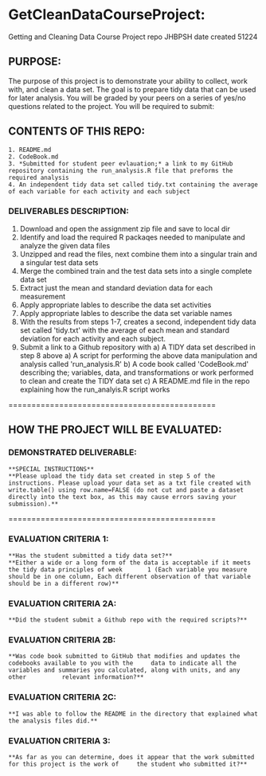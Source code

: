 # GetCleanDataCourseProject:
Getting and Cleaning Data Course Project repo JHBPSH date created 51224

## PURPOSE:
The purpose of this project is to demonstrate your ability to collect, work with, and clean a data set. The goal is to prepare tidy data that can be used for later analysis. You will be graded by your peers on a series of yes/no questions related to the project. You will be required to submit: 

## CONTENTS OF THIS REPO:
    1. README.md
    2. CodeBook.md
    3. *Submitted for student peer evlauation;* a link to my GitHub repository containing the run_analysis.R file that preforms the required analysis
    4. An independent tidy data set called tidy.txt containing the average of each variable for each activity and each subject

### DELIVERABLES DESCRIPTION:

1. Download and open the assignment zip file and save to local dir 
2. Identify and load the required R packaqes needed to manipulate and analyze the given data files
3. Unzipped and read the files, next combine them into a singular train and a singular test data sets
4. Merge the combined train and the test data sets into a single complete data set
5. Extract just the mean and standard deviation data for each measurement
6. Apply appropriate lables to describe the data set activities 
7. Apply appropriate lables to describe the data set variable names  
8. With the results from steps 1-7, creates a second, independent tidy data set called 'tidy.txt' with the average of each mean and standard deviation for each activity and each subject.
9. Submit a link to a Github repository with
    a) A TIDY data set described in step 8 above
    a) A script for performing the above data manipulation and analysis called 'run_analysis.R'
    b) A code book called 'CodeBook.md' describing the; variables, data, and transformations or work performed to clean and create the TIDY data set 
    c) A README.md file in the repo explaining how the run_analyis.R script works  

=============================================
## HOW THE PROJECT WILL BE EVALUATED:

### DEMONSTRATED DELIVERABLE:
    **SPECIAL INSTRUCTIONS**
    **Please upload the tidy data set created in step 5 of the instructions. Please upload your data set as a txt file created with write.table() using row.name=FALSE (do not cut and paste a dataset directly into the text box, as this may cause errors saving your submission).**
=============================================
### EVALUATION CRITERIA 1: 
    **Has the student submitted a tidy data set?**
    **Either a wide or a long form of the data is acceptable if it meets the tidy data principles of week       1 (Each variable you measure should be in one column, Each different observation of that variable         should be in a different row)**
      
### EVALUATION CRITERIA 2A:
    **Did the student submit a Github repo with the required scripts?**
### EVALUATION CRITERIA 2B:
    **Was code book submitted to GitHub that modifies and updates the codebooks available to you with the     data to indicate all the variables and summaries you calculated, along with units, and any other          relevant information?**
### EVALUATION CRITERIA 2C:
    **I was able to follow the README in the directory that explained what the analysis files did.**

### EVALUATION CRITERIA 3:
    **As far as you can determine, does it appear that the work submitted for this project is the work of     the student who submitted it?**
